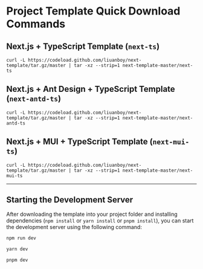 # Project Template Quick Download Commands

## Next.js + TypeScript Template (`next-ts`)

```
curl -L https://codeload.github.com/liuanboy/next-template/tar.gz/master | tar -xz --strip=1 next-template-master/next-ts
```

## Next.js + Ant Design + TypeScript Template (`next-antd-ts`)

```
curl -L https://codeload.github.com/liuanboy/next-template/tar.gz/master | tar -xz --strip=1 next-template-master/next-antd-ts
```

## Next.js + MUI + TypeScript Template (`next-mui-ts`) 

```
curl -L https://codeload.github.com/liuanboy/next-template/tar.gz/master | tar -xz --strip=1 next-template-master/next-mui-ts
```

---

## Starting the Development Server

After downloading the template into your project folder and installing dependencies (`npm install` or `yarn install` or `pnpm install`), you can start the development server using the following command:

```bash
npm run dev

yarn dev

pnpm dev

```